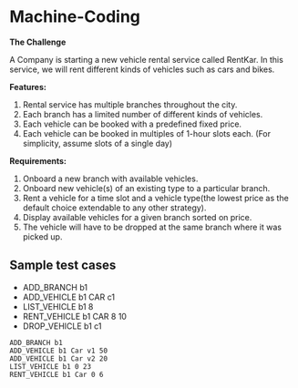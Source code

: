 # Machine-Coding

**The Challenge**

A Company is starting a new vehicle rental service called RentKar. In this service, we will rent different kinds of vehicles such as cars and bikes.


**Features:**

1.  Rental service has multiple branches throughout the city.
2.  Each branch has a limited number of different kinds of vehicles.
3.  Each vehicle can be booked with a predefined fixed price.
4.  Each vehicle can be booked in multiples of 1-hour slots each. (For simplicity, assume slots of a single day)


**Requirements:**

1.  Onboard a new branch with available vehicles.
2.  Onboard new vehicle(s) of an existing type to a particular branch.
3.  Rent a vehicle for a time slot and a vehicle type(the lowest price as the default choice extendable to any other strategy).
4.  Display available vehicles for a given branch sorted on price.
5.  The vehicle will have to be dropped at the same branch where it was picked up.

## Sample test cases

* ADD_BRANCH b1
* ADD_VEHICLE b1 CAR c1
* LIST_VEHICLE b1 8
* RENT_VEHICLE b1 CAR 8 10
* DROP_VEHICLE b1 c1
```agsl
ADD_BRANCH b1
ADD_VEHICLE b1 Car v1 50
ADD_VEHICLE b1 Car v2 20
LIST_VEHICLE b1 0 23
RENT_VEHICLE b1 Car 0 6
```